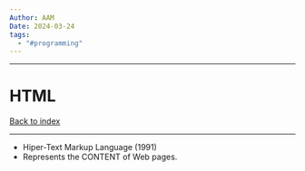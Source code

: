 ```yaml
---
Author: AAM
Date: 2024-03-24
tags:
  - "#programming"
---
```

---
# HTML

[Back to index](../GUI.md)

---


- Hiper-Text Markup Language (1991)
- Represents the CONTENT of Web pages.